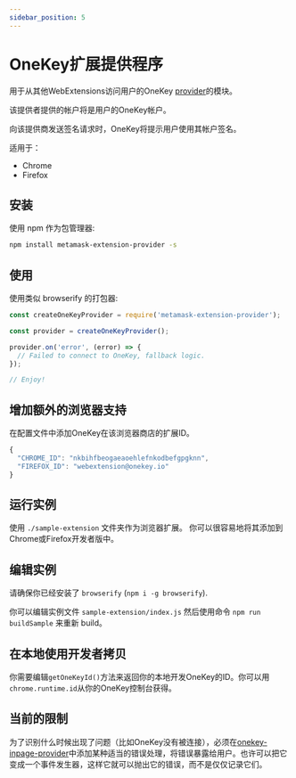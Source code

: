 ```yaml
---
sidebar_position: 5
---
```


# OneKey扩展提供程序

用于从其他WebExtensions访问用户的OneKey [provider](https://github.com/ethereum/wiki/wiki/JavaScript-API#web3currentprovider)的模块。

该提供者提供的帐户将是用户的OneKey帐户。

向该提供商发送签名请求时，OneKey将提示用户使用其帐户签名。

适用于：

- Chrome
- Firefox

## 安装

使用 npm 作为包管理器:

```bash
npm install metamask-extension-provider -s
```

## 使用

使用类似 browserify 的打包器:

```javascript
const createOneKeyProvider = require('metamask-extension-provider');

const provider = createOneKeyProvider();

provider.on('error', (error) => {
  // Failed to connect to OneKey, fallback logic.
});

// Enjoy!
```

## 增加额外的浏览器支持

在配置文件中添加OneKey在该浏览器商店的扩展ID。

```javascript
{
  "CHROME_ID": "nkbihfbeogaeaoehlefnkodbefgpgknn",
  "FIREFOX_ID": "webextension@onekey.io"
}
```

## 运行实例

使用 `./sample-extension` 文件夹作为浏览器扩展。 你可以很容易地将其添加到Chrome或Firefox开发者版中。

## 编辑实例

请确保你已经安装了 `browserify`  (`npm i -g browserify`).

你可以编辑实例文件 `sample-extension/index.js` 然后使用命令 `npm run buildSample` 来重新 build。

## 在本地使用开发者拷贝

你需要编辑`getOneKeyId()`方法来返回你的本地开发OneKey的ID。你可以用`chrome.runtime.id`从你的OneKey控制台获得。

## 当前的限制

为了识别什么时候出现了问题（比如OneKey没有被连接），必须在[onekey-inpage-provider](https://github.com/OneKey/onekey-inpage-provider)中添加某种适当的错误处理，将错误暴露给用户。也许可以把它变成一个事件发生器，这样它就可以抛出它的错误，而不是仅仅记录它们。
